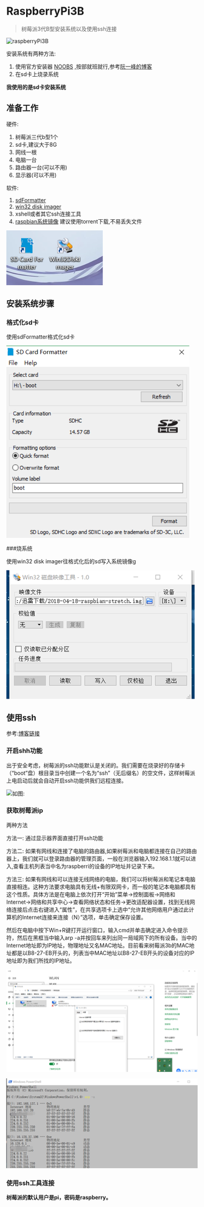 # RaspberryPi3B

>树莓派3代B型安装系统以及使用ssh连接

![raspberryPi3B](http://www.ruanyifeng.com/blogimg/asset/2017/bg2017061502.jpg)

安装系统有两种方法:

1. 使用官方安装器 [NOOBS](https://www.raspberrypi.org/documentation/installation/noobs.md) ,按部就班就行,参考[阮一峰的博客](https://blog.csdn.net/panbiao1999/article/details/77035097)
2. 在sd卡上烧录系统

**我使用的是sd卡安装系统**

## 准备工作

硬件:

1. 树莓派三代b型1个
2. sd卡,建议大于8G
3. 网线一根
4. 电脑一台
5. 路由器一台(可以不用)
6. 显示器(可以不用)

软件: 

1. [sdFormatter](https://www.sdcard.org/downloads/formatter_4/eula_windows/index.html)
2. [win32 disk imager](https://sourceforge.net/projects/win32diskimager/)
3. xshell或者其它ssh连接工具
4. [raspbian系统镜像](https://www.raspberrypi.org/downloads/) 建议使用torrent下载,不易丢失文件

![软件图片](https://github.com/lyreal666/linuxSummarySeries/blob/master/screenshot/rasp/softwares.png?raw=true)

## 安装系统步骤

### 格式化sd卡

使用sdFormatter格式化sd卡

![操作图片](https://github.com/lyreal666/linuxSummarySeries/blob/master/screenshot/rasp/format.png?raw=true)

###烧系统

使用win32 disk imager往格式化后的sd写入系统镜像g

![操作图片](https://github.com/lyreal666/linuxSummarySeries/blob/master/screenshot/rasp/Snipaste_2018-05-24_21-36-57.png?raw=true)

## 使用ssh

参考:[博客链接](https://blog.csdn.net/w1063042587/article/details/79327336  )

### 开启shh功能

出于安全考虑，树莓派的ssh功能默认是关闭的。我们需要在烧录好的存储卡（“boot”盘）根目录当中创建一个名为“ssh”（无后缀名）的空文件，这样树莓派上电启动后就会自动开启ssh功能供我们远程连接。 

![如图:](https://img-blog.csdn.net/20180215010106583)

### 获取树莓派ip

两种方法

方法一: 通过显示器界面直接打开ssh功能

方法二: 如果有网线和连接了电脑的路由器,如果树莓派和电脑都连接在自己的路由器上，我们就可以登录路由器的管理页面，一般在浏览器输入192.168.1.1就可以进入,查看主机列表当中名为raspberri的设备的IP地址并记录下来。

方法三: 如果有网线和可以连接无线网络的电脑，我们可以将树莓派和笔记本电脑直接相连。这种方法要求电脑具有无线+有限双网卡，而一般的笔记本电脑都具有这个性质。具体方法是在电脑上依次打开“开始”菜单→控制面板→网络和Internet→网络和共享中心→查看网络状态和任务→更改适配器设置，找到无线网络连接后点击右键进入“属性”，在共享选项卡上选中“允许其他网络用户通过此计算机的Internet连接来连接（N）”选项，单击确定保存设置。

然后在电脑中按下Win+R键打开运行窗口，输入cmd并单击确定进入命令提示符，然后在黑框当中输入arp -a并按回车来列出同一局域网下的所有设备。当中的Internet地址即为IP地址，物理地址又名MAC地址。目前看来树莓派3b的MAC地址都是以B8-27-EB开头的，列表当中MAC地址以B8-27-EB开头的设备对应的IP地址即为我们所找的IP地址。

![](https://github.com/lyreal666/linuxSummarySeries/blob/master/screenshot/rasp/share.png?raw=true)

![](https://github.com/lyreal666/linuxSummarySeries/blob/master/screenshot/rasp/ip.png?raw=true)

### 使用ssh工具连接

**树莓派的默认用户是pi，密码是raspberry。**

